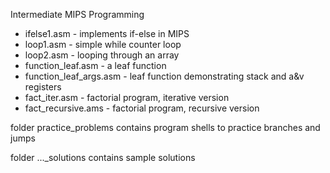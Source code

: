 Intermediate MIPS Programming

* ifelse1.asm - implements if-else in MIPS
* loop1.asm - simple while counter loop
* loop2.asm - looping through an array
* function_leaf.asm - a leaf function
* function_leaf_args.asm - leaf function demonstrating stack and a&v registers
* fact_iter.asm - factorial program, iterative version
* fact_recursive.ams - factorial program, recursive version

folder practice_problems contains program shells to practice branches and jumps

folder ..._solutions contains sample solutions
